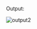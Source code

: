 Output:

![output2](https://user-images.githubusercontent.com/80045274/195146122-8a361b3d-c006-411a-b6c6-294e6ed8e349.JPG)

